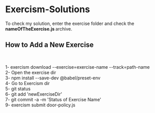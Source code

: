# Exercism-Solutions <br />

To check my solution, enter the exercise folder and check the <b> nameOfTheExercise.js </b> archive. <br />


<h2> How to Add a New Exercise </h2> <br />

1-  exercism download --exercise=exercise-name --track=path-name  <br />
2-  Open the exercise dir  <br />
3-  npm install --save-dev @babel/preset-env  <br />
4-  Go to Exercism dir  <br />
5-  git status  <br />
6-  git add 'newExerciseDir'  <br />
7-  git commit -a -m 'Status of Exercise Name'  <br />
9-  exercism submit door-policy.js  <br />

